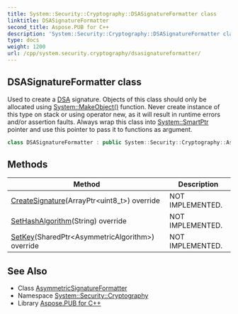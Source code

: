 ```yaml
---
title: System::Security::Cryptography::DSASignatureFormatter class
linktitle: DSASignatureFormatter
second_title: Aspose.PUB for C++
description: 'System::Security::Cryptography::DSASignatureFormatter class. Used to create a DSA signature. Objects of this class should only be allocated using System::MakeObject() function. Never create instance of this type on stack or using operator new, as it will result in runtime errors and/or assertion faults. Always wrap this class into System::SmartPtr pointer and use this pointer to pass it to functions as argument in C++.'
type: docs
weight: 1200
url: /cpp/system.security.cryptography/dsasignatureformatter/
---
```

## DSASignatureFormatter class


Used to create a [DSA](../dsa/) signature. Objects of this class should only be allocated using [System::MakeObject()](../../system/makeobject/) function. Never create instance of this type on stack or using operator new, as it will result in runtime errors and/or assertion faults. Always wrap this class into [System::SmartPtr](../../system/smartptr/) pointer and use this pointer to pass it to functions as argument.

```cpp
class DSASignatureFormatter : public System::Security::Cryptography::AsymmetricSignatureFormatter
```

## Methods

| Method | Description |
| --- | --- |
| [CreateSignature](./createsignature/)(ArrayPtr\<uint8_t\>) override | NOT IMPLEMENTED. |
| [SetHashAlgorithm](./sethashalgorithm/)(String) override | NOT IMPLEMENTED. |
| [SetKey](./setkey/)(SharedPtr\<AsymmetricAlgorithm\>) override | NOT IMPLEMENTED. |
## See Also

* Class [AsymmetricSignatureFormatter](../asymmetricsignatureformatter/)
* Namespace [System::Security::Cryptography](../)
* Library [Aspose.PUB for C++](../../)
